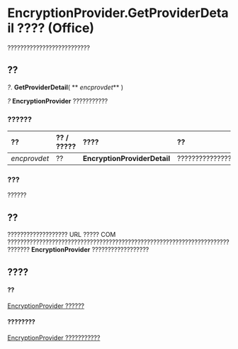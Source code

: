
# EncryptionProvider.GetProviderDetail ???? (Office)

??????????????????????????


## ??

 _?_. **GetProviderDetail**( ** _encprovdet_** )

 _?_ **EncryptionProvider** ???????????


### ??????



|**??**|**?? / ?????**|**????**|**??**|
|:-----|:-----|:-----|:-----|
| _encprovdet_|??|**EncryptionProviderDetail**|???????????????|

### ???

??????


## ??

??????????????????? URL ????? COM ?????????????????????????????????????????????????????????????????????????????  **EncryptionProvider** ??????????????????


## ????


#### ??


[EncryptionProvider ??????](9f5cc550-6bcb-2748-14a7-696cf8ef021b.md)
#### ????????


[EncryptionProvider ???????????](http://msdn.microsoft.com/library/48bed5b8-b284-4b52-4143-153ae1c751a4%28Office.15%29.aspx)
